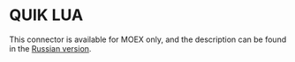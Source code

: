 # QUIK LUA

This connector is available for MOEX only, and the description can be found in the [Russian version](https://doc.stocksharp.ru/topics/api/connectors/russia/quik.html).
